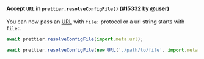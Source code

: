 #### Accept `URL` in `prettier.resolveConfigFile()` (#15332 by @user)

You can now pass an [URL](https://developer.mozilla.org/en-US/docs/Web/API/URL) with `file:` protocol or a url string starts with `file:`.

```js
await prettier.resolveConfigFile(import.meta.url);
```

```js
await prettier.resolveConfigFile(new URL('./path/to/file', import.meta.url));
```
